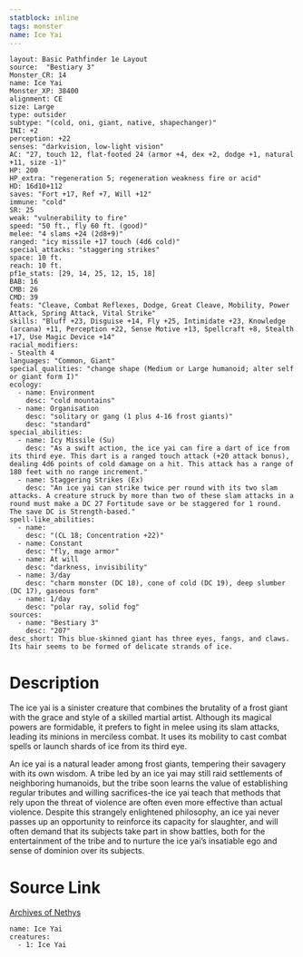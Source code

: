 ```yaml
---
statblock: inline
tags: monster
name: Ice Yai
---
```

```statblock
layout: Basic Pathfinder 1e Layout
source:  "Bestiary 3"
Monster_CR: 14
name: Ice Yai
Monster_XP: 38400
alignment: CE
size: Large
type: outsider
subtype: "(cold, oni, giant, native, shapechanger)"
INI: +2
perception: +22
senses: "darkvision, low-light vision"
AC: "27, touch 12, flat-footed 24 (armor +4, dex +2, dodge +1, natural +11, size -1)"
HP: 200
HP_extra: "regeneration 5; regeneration weakness fire or acid"
HD: 16d10+112
saves: "Fort +17, Ref +7, Will +12"
immune: "cold"
SR: 25
weak: "vulnerability to fire"
speed: "50 ft., fly 60 ft. (good)"
melee: "4 slams +24 (2d8+9)"
ranged: "icy missile +17 touch (4d6 cold)"
special_attacks: "staggering strikes"
space: 10 ft.
reach: 10 ft.
pf1e_stats: [29, 14, 25, 12, 15, 18]
BAB: 16
CMB: 26
CMD: 39
feats: "Cleave, Combat Reflexes, Dodge, Great Cleave, Mobility, Power Attack, Spring Attack, Vital Strike"
skills: "Bluff +23, Disguise +14, Fly +25, Intimidate +23, Knowledge (arcana) +11, Perception +22, Sense Motive +13, Spellcraft +8, Stealth +17, Use Magic Device +14"
racial_modifiers:
- Stealth 4
languages: "Common, Giant"
special_qualities: "change shape (Medium or Large humanoid; alter self or giant form I)"
ecology:
  - name: Environment
    desc: "cold mountains"
  - name: Organisation
    desc: "solitary or gang (1 plus 4-16 frost giants)"
    desc: "standard"
special_abilities:
  - name: Icy Missile (Su)
    desc: "As a swift action, the ice yai can fire a dart of ice from its third eye. This dart is a ranged touch attack (+20 attack bonus), dealing 4d6 points of cold damage on a hit. This attack has a range of 180 feet with no range increment."
  - name: Staggering Strikes (Ex)
    desc: "An ice yai can strike twice per round with its two slam attacks. A creature struck by more than two of these slam attacks in a round must make a DC 27 Fortitude save or be staggered for 1 round. The save DC is Strength-based."
spell-like_abilities:
  - name:
    desc: "(CL 18; Concentration +22)"
  - name: Constant
    desc: "fly, mage armor"
  - name: At will
    desc: "darkness, invisibility"
  - name: 3/day
    desc: "charm monster (DC 18), cone of cold (DC 19), deep slumber (DC 17), gaseous form"
  - name: 1/day
    desc: "polar ray, solid fog"
sources:
  - name: "Bestiary 3"
    desc: "207"
desc_short: This blue-skinned giant has three eyes, fangs, and claws. Its hair seems to be formed of delicate strands of ice.
```
# Description
The ice yai is a sinister creature that combines the brutality of a frost giant with the grace and style of a skilled martial artist. Although its magical powers are formidable, it prefers to fight in melee using its slam attacks, leading its minions in merciless combat. It uses its mobility to cast combat spells or launch shards of ice from its third eye.

An ice yai is a natural leader among frost giants, tempering their savagery with its own wisdom. A tribe led by an ice yai may still raid settlements of neighboring humanoids, but the tribe soon learns the value of establishing regular tributes and willing sacrifices-the ice yai teach that methods that rely upon the threat of violence are often even more effective than actual violence. Despite this strangely enlightened philosophy, an ice yai never passes up an opportunity to reinforce its capacity for slaughter, and will often demand that its subjects take part in show battles, both for the entertainment of the tribe and to nurture the ice yai’s insatiable ego and sense of dominion over its subjects.
# Source Link
[Archives of Nethys](https://aonprd.com/MonsterDisplay.aspx?ItemName=Ice%20Yai)
```encounter-table
name: Ice Yai
creatures:
  - 1: Ice Yai
```
